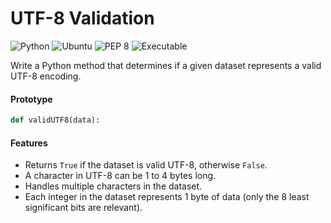 # UTF-8 Validation

![Python](https://img.shields.io/badge/Python-3.4.3-blue)
![Ubuntu](https://img.shields.io/badge/OS-Ubuntu%2014.04%20LTS-orange)
![PEP 8](https://img.shields.io/badge/Style-PEP%208%20v1.7.x-green)
![Executable](https://img.shields.io/badge/Executable-Yes-brightgreen)

Write a Python method that determines if a given dataset represents a valid UTF-8 encoding.

#### Prototype
```python
def validUTF8(data):
```
#### Features
- Returns `True` if the dataset is valid UTF-8, otherwise `False`.
- A character in UTF-8 can be 1 to 4 bytes long.
- Handles multiple characters in the dataset.
- Each integer in the dataset represents 1 byte of data (only the 8 least significant bits are relevant).
